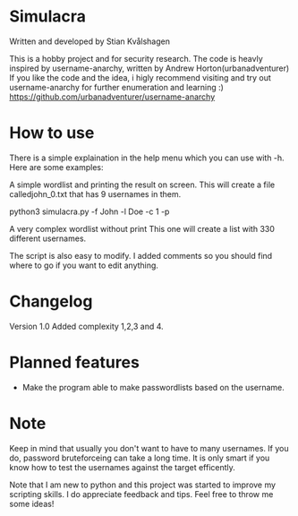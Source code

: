 # Simulacra
Written and developed by Stian Kvålshagen

This is a hobby project and for security research.
The code is heavly inspired by username-anarchy, written by Andrew Horton(urbanadventurer)
If you like the code and the idea, i higly recommend visiting and try out username-anarchy for further enumeration and learning :)
https://github.com/urbanadventurer/username-anarchy

# How to use

There is a simple explaination in the help menu which you can use with -h.
Here are some examples:

A simple wordlist and printing the result on screen. 
This will create a file calledjohn_0.txt that has 9 usernames in them.

python3 simulacra.py -f John -l Doe -c 1 -p

A very complex wordlist without print
This one will create a list with 330 different usernames.

The script is also easy to modify. I added comments so you should find where to go if you want to edit anything.

# Changelog

Version 1.0
Added complexity 1,2,3 and 4.

# Planned features

* Make the program able to make passwordlists based on the username.

# Note

Keep in mind that usually you don't want to have to many usernames.
If you do, password bruteforceing can take a long time.
It is only smart if you know how to test the usernames against the target efficently.

Note that I am new to python and this project was started to improve my scripting skills.
I do appreciate feedback and tips. Feel free to throw me some ideas!
